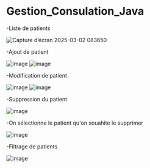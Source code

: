 # Gestion_Consulation_Java
-Liste de patients

![Capture d’écran 2025-03-02 083650](https://github.com/user-attachments/assets/5ac552f7-6d2a-45de-8183-292dbc9afda2)

-Ajout de patient

![image](https://github.com/user-attachments/assets/555650e9-6065-4f4c-b070-5fe4734e96d0)
![image](https://github.com/user-attachments/assets/b8053e44-894b-45d1-b0df-ae0ad2025ef2)

-Modification de patient

![image](https://github.com/user-attachments/assets/346aa5cb-c673-4062-aa47-8e5944d6a986)
![image](https://github.com/user-attachments/assets/5b3f3080-efaa-4dc6-b70c-1311cafd68c5)

-Suppression du patient

![image](https://github.com/user-attachments/assets/2394edb6-116c-4337-b94a-74026b5a00c9)

-On sélectionne le patient qu'on souahite le supprimer 

![image](https://github.com/user-attachments/assets/3b35f71a-a587-472c-b462-fa9e09201a09)

-Filtrage de patients

![image](https://github.com/user-attachments/assets/f31c49f2-aa02-4f27-b456-8acb1b695a95)








